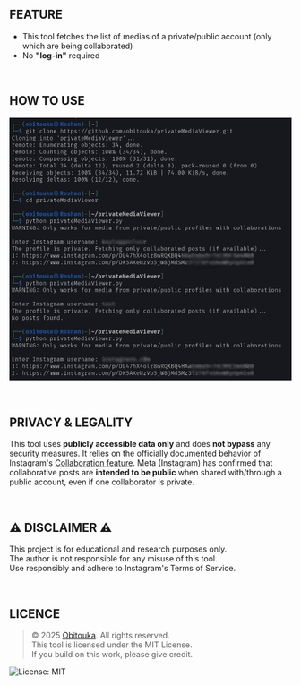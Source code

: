 ## FEATURE
- This tool fetches the list of medias of a private/public account (only which are being collaborated)
- No **"log-in"** required

<br>

## HOW TO USE

![Example](./img/sample.jpg)

<br>

## PRIVACY & LEGALITY

This tool uses **publicly accessible data only** and does **not bypass** any security measures. It relies on the officially documented behavior of Instagram's [Collaboration feature](https://help.instagram.com/3526836317546926).
Meta (Instagram) has confirmed that collaborative posts are **intended to be public** when shared with/through a public account, even if one collaborator is private.

<br>

## ⚠️ DISCLAIMER ⚠️

This project is for educational and research purposes only.  
The author is not responsible for any misuse of this tool.  
Use responsibly and adhere to Instagram's Terms of Service.

<br>

## LICENCE 
> © 2025 [Obitouka](https://github.com/obitouka). All rights reserved.  
> This tool is licensed under the MIT License.  
> If you build on this work, please give credit.

![License: MIT](https://img.shields.io/badge/License-MIT-yellow.svg)
